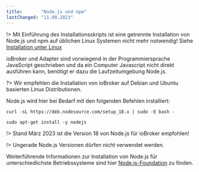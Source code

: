 ```yaml
---
title:       "Node.js und npm"
lastChanged: "11.08.2023"
---
```



!> Mit Einführung des Installationsskripts ist eine getrennte Installation von Node.js und npm auf üblichen Linux Systemen nicht mehr notwendig! Siehe [Installation unter Linux](https://www.iobroker.net/#de/documentation/install/linux.md)

ioBroker und Adapter sind vorwiegend in der Programmiersprache JavaScript
geschrieben und da ein Computer Javascript nicht direkt ausführen kann,
benötigt er dazu die Laufzeitumgebung Node.js. 

?> Wir empfehlen die Installation von ioBroker auf Debian und Ubuntu basierten Linux Distributionen.

Node.js wird hier bei Bedarf mit den folgenden Befehlen installiert:

```curl -sL https://deb.nodesource.com/setup_18.x | sudo -E bash -```

```sudo apt-get install -y nodejs```




!> Stand März 2023 ist die Version 18 von Node.js für ioBroker empfohlen! 

!> Ungerade Node.js Versionen dürfen nicht verwendet werden.


Weiterführende Informationen zur Installation von Node.js für unterschiedlichste Betriebssysteme 
sind hier [Node.js-Foundation](https://nodejs.org/en/download/package-manager/) zu finden.
